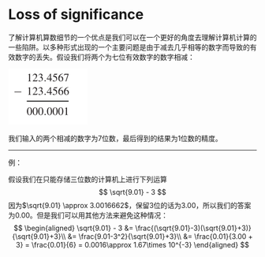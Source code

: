 # Loss of significance

了解计算机算数细节的一个优点是我们可以在一个更好的角度去理解计算机计算的一些陷阱。以多种形式出现的一个主要问题是由于减去几乎相等的数字而导致的有效数字的丢失。假设我们将两个为七位有效数字的数字相减：

![](../../image/6.png)

我们输入的两个相减的数字为$7$位数，最后得到的结果为$1$位数的精度。

***

例：

假设我们在只能存储三位数的计算机上进行下列运算
$$
\sqrt{9.01} - 3
$$
因为$\sqrt{9.01} \approx 3.0016662$，保留$3$位的话为$3.00$，所以我们的答案为$0.00$。但是我们可以用其他方法来避免这种情况：
$$
\begin{aligned}
\sqrt{9.01} - 3 &= \frac{(\sqrt{9.01}-3)(\sqrt{9.01}+3)}{\sqrt{9.01}+3}\\
&= \frac{9.01-3^2}{\sqrt{9.01}+3}\\
&= \frac{0.01}{3.00 + 3} = \frac{0.01}{6} = 0.0016\approx 1.67\times 10^{-3}
\end{aligned}
$$
